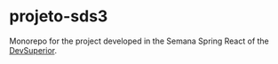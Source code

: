 # projeto-sds3

Monorepo for the project developed in the Semana Spring React of the [DevSuperior](https://devsuperior.com.br/evento).
